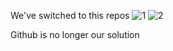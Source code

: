 We've switched to this repos 
![1](https://gitlab.com/umbra.excalibur101/Vortex-File-Manager)
![2](https://notabug.org/Hellsinger/Vortex_File_Manager)

Github is no longer our solution
